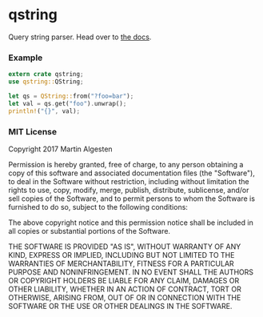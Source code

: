 qstring
=======

Query string parser. Head over to [the docs](https://docs.rs/qstring).

### Example

```rust
extern crate qstring;
use qstring::QString;

let qs = QString::from("?foo=bar");
let val = qs.get("foo").unwrap();
println!("{}", val);
```

### MIT License

Copyright 2017 Martin Algesten

Permission is hereby granted, free of charge, to any person obtaining a copy of this software and associated documentation files (the "Software"), to deal in the Software without restriction, including without limitation the rights to use, copy, modify, merge, publish, distribute, sublicense, and/or sell copies of the Software, and to permit persons to whom the Software is furnished to do so, subject to the following conditions:

The above copyright notice and this permission notice shall be included in all copies or substantial portions of the Software.

THE SOFTWARE IS PROVIDED "AS IS", WITHOUT WARRANTY OF ANY KIND, EXPRESS OR IMPLIED, INCLUDING BUT NOT LIMITED TO THE WARRANTIES OF MERCHANTABILITY, FITNESS FOR A PARTICULAR PURPOSE AND NONINFRINGEMENT. IN NO EVENT SHALL THE AUTHORS OR COPYRIGHT HOLDERS BE LIABLE FOR ANY CLAIM, DAMAGES OR OTHER LIABILITY, WHETHER IN AN ACTION OF CONTRACT, TORT OR OTHERWISE, ARISING FROM, OUT OF OR IN CONNECTION WITH THE SOFTWARE OR THE USE OR OTHER DEALINGS IN THE SOFTWARE.
